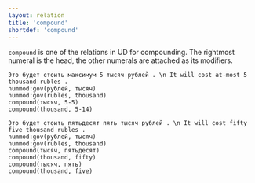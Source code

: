 ```yaml
---
layout: relation
title: 'compound'
shortdef: 'compound'
---
```


`compound` is one of the relations in UD for compounding.
The rightmost numeral is the head, the other numerals are attached as its modifiers.

~~~ sdparse
Это будет стоить максимум 5 тысяч рублей . \n It will cost at-most 5 thousand rubles .
nummod:gov(рублей, тысяч)
nummod:gov(rubles, thousand)
compound(тысяч, 5-5)
compound(thousand, 5-14)
~~~

~~~ sdparse
Это будет стоить пятьдесят пять тысяч рублей . \n It will cost fifty five thousand rubles .
nummod:gov(рублей, тысяч)
nummod:gov(rubles, thousand)
compound(тысяч, пятьдесят)
compound(thousand, fifty)
compound(тысяч, пять)
compound(thousand, five)
~~~
